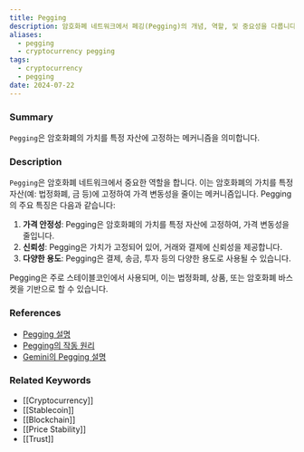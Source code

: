 ```yaml
---
title: Pegging
description: 암호화폐 네트워크에서 페깅(Pegging)의 개념, 역할, 및 중요성을 다룹니다.
aliases:
  - pegging
  - cryptocurrency pegging
tags:
  - cryptocurrency
  - pegging
date: 2024-07-22
---
```


### Summary

`Pegging`은 암호화폐의 가치를 특정 자산에 고정하는 메커니즘을 의미합니다.

### Description

`Pegging`은 암호화폐 네트워크에서 중요한 역할을 합니다. 이는 암호화폐의 가치를 특정 자산(예: 법정화폐, 금 등)에 고정하여 가격 변동성을 줄이는 메커니즘입니다. Pegging의 주요 특징은 다음과 같습니다:

1. **가격 안정성**: Pegging은 암호화폐의 가치를 특정 자산에 고정하여, 가격 변동성을 줄입니다.
2. **신뢰성**: Pegging은 가치가 고정되어 있어, 거래와 결제에 신뢰성을 제공합니다.
3. **다양한 용도**: Pegging은 결제, 송금, 투자 등의 다양한 용도로 사용될 수 있습니다.

Pegging은 주로 스테이블코인에서 사용되며, 이는 법정화폐, 상품, 또는 암호화폐 바스켓을 기반으로 할 수 있습니다.

### References

- [Pegging 설명](<https://en.wikipedia.org/wiki/Pegging_(currency)>)
- [Pegging의 작동 원리](https://ethereum.org/en/glossary/#pegging)
- [Gemini의 Pegging 설명](https://www.gemini.com/cryptopedia/search?query=pegging)

### Related Keywords

- [[Cryptocurrency]]
- [[Stablecoin]]
- [[Blockchain]]
- [[Price Stability]]
- [[Trust]]
